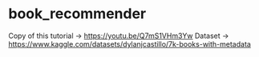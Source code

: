# book_recommender
Copy of this tutorial -> https://youtu.be/Q7mS1VHm3Yw
Dataset -> https://www.kaggle.com/datasets/dylanjcastillo/7k-books-with-metadata
